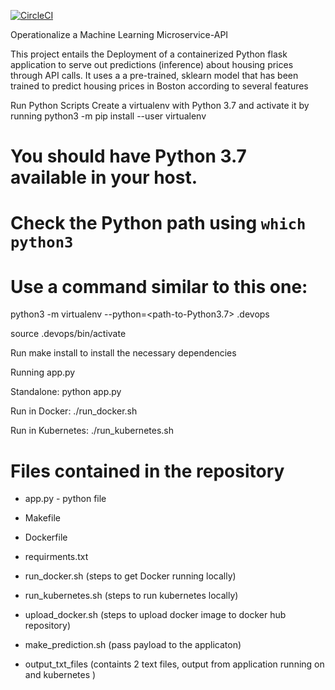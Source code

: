 [![CircleCI](https://dl.circleci.com/status-badge/img/gh/geedino07/microservices-udacity-project4/tree/master.svg?style=svg)](https://dl.circleci.com/status-badge/redirect/gh/geedino07/microservices-udacity-project4/tree/master)


Operationalize a Machine Learning Microservice-API

This project entails the Deployment of a containerized Python flask application to serve out predictions (inference) about housing prices through API calls. It uses a a pre-trained, sklearn model that has been trained to predict housing prices in Boston according to several features

Run Python Scripts
Create a virtualenv with Python 3.7 and activate it by running python3 -m pip install --user virtualenv
# You should have Python 3.7 available in your host.
# Check the Python path using `which python3`
# Use a command similar to this one:
python3 -m virtualenv --python=<path-to-Python3.7> .devops

source .devops/bin/activate

Run make install to install the necessary dependencies

Running app.py

Standalone: python app.py

Run in Docker: ./run_docker.sh

Run in Kubernetes: ./run_kubernetes.sh


# Files contained in the repository

- app.py - python file

- Makefile

- Dockerfile

- requirments.txt

- run_docker.sh (steps to get Docker running locally)

- run_kubernetes.sh (steps to run kubernetes locally)

- upload_docker.sh (steps to upload docker image to docker hub repository)

- make_prediction.sh (pass payload to the applicaton)

- output_txt_files (containts 2 text files, output from application running on and kubernetes )
